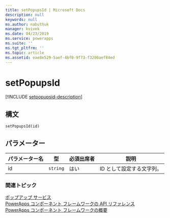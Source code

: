 ```yaml
---
title: setPopupsId | Microsoft Docs
description: null
keywords: null
ms.author: nabuthuk
manager: kvivek
ms.date: 04/23/2019
ms.service: powerapps
ms.suite: ''
ms.tgt_pltfrm: ''
ms.topic: article
ms.assetid: eae8e529-5aef-4bf0-9f73-f3200aef84ed
---
```


# <a name="setpopupsid"></a>setPopupsId

[!INCLUDE [setpopupsid-description](includes/setpopupsid-description.md)]

## <a name="syntax"></a>構文

`setPopupsId(id)`

## <a name="parameters"></a>パラメーター

| パラメーター名|型|必須出席者|説明|
| ------------- |----|--------|-----------|
|id|`string`|はい|ID として設定する文字列。|


### <a name="related-topics"></a>関連トピック

[ポップアップ サービス](../popupservice.md)<br/>
[PowerApps コンポーネント フレームワークの API リファレンス](../../reference/index.md)<br/>
[PowerApps コンポーネント フレームワークの概要](../../overview.md)